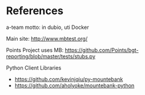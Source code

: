 References
==========

a-team motto: in dubio, uti Docker

Main site: http://www.mbtest.org/
 
Points Project uses MB: https://github.com/Points/bgt-reporting/blob/master/tests/stubs.py
  
Python Client Libraries
* https://github.com/kevinjqiu/py-mountebank
* https://github.com/aholyoke/mountebank-python
